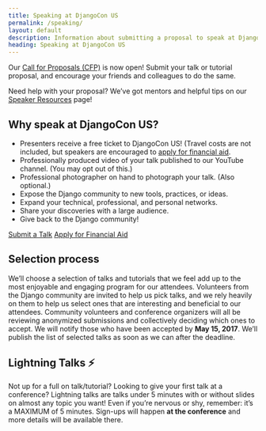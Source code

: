 ```yaml
---
title: Speaking at DjangoCon US
permalink: /speaking/
layout: default
description: Information about submitting a proposal to speak at DjangoCon US
heading: Speaking at DjangoCon US 
---
```


Our [Call for Proposals (CFP)](https://www.papercall.io/djangocon-us-2017) is now open! Submit your talk or tutorial proposal, and encourage your friends and colleagues to do the same.

Need help with your proposal? We’ve got mentors and helpful tips on our [Speaker Resources](/speaking/speaker-resources/) page! 

## Why speak at DjangoCon US?

- Presenters receive a free ticket to DjangoCon US! (Travel costs are not included, but speakers are encouraged to [apply for financial aid](/about/financial-aid/).
- Professionally produced video of your talk published to our YouTube channel. (You may opt out of this.)
- Professional photographer on hand to photograph your talk. (Also optional.)
- Expose the Django community to new tools, practices, or ideas.
- Expand your technical, professional, and personal networks.
- Share your discoveries with a large audience.
- Give back to the Django community!

<div class="row column v-pad-top">
    <div class="medium-5 medium-centered column">
        <div class="button-group expanded">
            <a class="button secondary" href="https://www.papercall.io/djangocon-us-2017">Submit a Talk</a>
            <a class="button secondary" href="/about/financial-aid">Apply for Financial Aid</a>
        </div>
    </div>
</div>

## Selection process 

We’ll choose a selection of talks and tutorials that we feel add up to the most enjoyable and engaging program for our attendees. Volunteers from the Django community are invited to help us pick talks, and we rely heavily on them to help us select ones that are interesting and beneficial to our attendees. Community volunteers and conference organizers will all be reviewing anonymized submissions and collectively deciding which ones to accept. We will notify those who have been accepted by **May 15, 2017**. We’ll publish the list of selected talks as soon as we can after the deadline.

## Lightning Talks ⚡️

Not up for a full on talk/tutorial? Looking to give your first talk at a conference? Lightning talks are talks under 5 minutes with or without slides on almost any topic you want! Even if you’re nervous or shy, remember: it’s a MAXIMUM of 5 minutes. Sign-ups will happen **at the conference** and more details will be available there.



